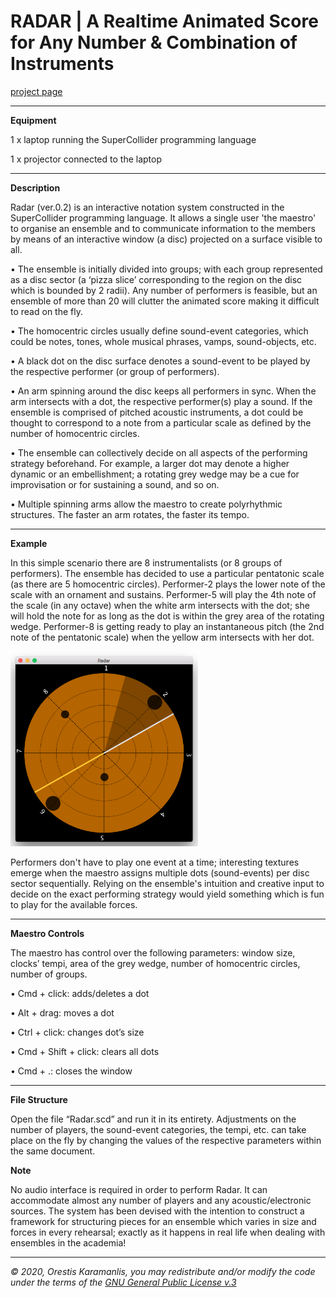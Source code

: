 # RADAR | A Realtime Animated Score for Any Number & Combination of Instruments

<i class="fa fa-download fa-2x"></i> 

[project page](http://orestiskaramanlis.net/radar/)
<hr>

**Equipment**

1 x laptop running the SuperCollider programming language 

1 x projector connected to the laptop

<hr>

**Description**

Radar (ver.0.2) is an interactive notation system constructed in the SuperCollider programming language. It allows a single user 'the maestro' to organise an ensemble and to communicate information to the members by means of an interactive window (a disc) projected on a surface visible to all. 

•	The ensemble is initially divided into groups; with each group represented as a disc sector (a ‘pizza slice’ corresponding to the region on the disc which is bounded by 2 radii). Any number of performers is feasible, but an ensemble of more than 20 will clutter the animated score making it difficult to read on the fly. 

•	The homocentric circles usually define sound-event categories, which could be notes, tones, whole musical phrases, vamps, sound-objects, etc.

•	A black dot on the disc surface denotes a sound-event to be played by the respective performer (or group of performers).

•	An arm spinning around the disc keeps all performers in sync. When the arm intersects with a dot, the respective performer(s) play a sound. If the ensemble is comprised of pitched acoustic instruments, a dot could be thought to correspond to a note from a particular scale as defined by the number of homocentric circles. 

•	The ensemble can collectively decide on all aspects of the performing strategy beforehand. For example, a larger dot may denote a higher dynamic or an embellishment; a rotating grey wedge may be a cue for improvisation or for sustaining a sound, and so on.

•	Multiple spinning arms allow the maestro to create polyrhythmic structures. The faster an arm rotates, the faster its tempo. 

<hr>

**Example**

In this simple scenario there are 8 instrumentalists (or 8 groups of performers). The ensemble has decided to use a particular pentatonic scale (as there are 5 homocentric circles). Performer-2 plays the lower note of the scale with an ornament and sustains. Performer-5 will play the 4th note of the scale (in any octave) when the white arm intersects with the dot; she will hold the note for as long as the dot is within the grey area of the rotating wedge. Performer-8 is getting ready to play an instantaneous pitch (the 2nd note of the pentatonic scale) when the yellow arm intersects with her dot.  

<img src="resources\img.png" width="300">

Performers don't have to play one event at a time; interesting textures emerge when the maestro assigns multiple dots (sound-events) per disc sector sequentially. Relying on the ensemble's intuition and creative input to decide on the exact performing strategy would yield something which is fun to play for the available forces. 

<hr>

**Maestro Controls**

The maestro has control over the following parameters: window size, clocks’ tempi, area of the grey wedge, number of homocentric circles, number of groups. 

•	Cmd + click: adds/deletes a dot

•	Alt + drag: moves a dot

•	Ctrl + click: changes dot’s size

•	Cmd + Shift + click: clears all dots

•	Cmd + .: closes the window
<hr>

**File Structure**

Open the file “Radar.scd” and run it in its entirety. Adjustments on the number of players, the sound-event categories, the tempi, etc. can take place on the fly by changing the values of the respective parameters within the same document.

**Note**

No audio interface is required in order to perform Radar. It can accommodate almost any number of players and any acoustic/electronic sources. The system has been devised with the intention to construct a framework for structuring pieces for an ensemble which varies in size and forces in every rehearsal; exactly as it happens in real life when dealing with ensembles in the academia!

<hr>

<i>© 2020, Orestis Karamanlis, you may redistribute and/or modify the code under the terms of the [GNU General Public License v.3](https://www.gnu.org/licenses/gpl-3.0.html)</i>



